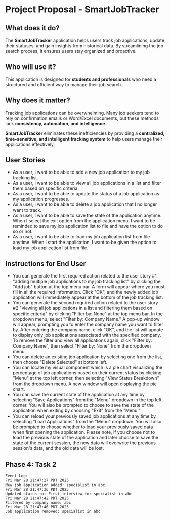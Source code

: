 # **Project Proposal - SmartJobTracker**

## **What does it do?**
The **SmartJobTracker** application helps users track job applications, update their statuses, and gain insights from historical data. By streamlining the job search process, it ensures users stay organized and proactive. 

## **Who will use it?**
This application is designed for **students and professionals** who need a structured and efficient way to manage their job search.  

## **Why does it matter?**
Tracking job applications can be overwhelming. Many job seekers tend to rely on confirmation emails or Word/Excel documents, but these methods lack **consistency, automation, and intelligence**. 

**SmartJobTracker** eliminates these inefficiencies by providing a **centralized, time-sensitive, and intelligent tracking system** to help users manage their applications effectively.  

## **User Stories**
- As a user, I want to be able to add a new job application to my job tracking list.  
- As a user, I want to be able to view all job applications in a list and filter them based on specific criteria.  
- As a user, I want to be able to update the status of a job application as my application progresses.  
- As a user, I want to be able to delete a job application that I no longer want to track. 
- As a user, I want to be able to save the state of the application anytime. When I select the exit option from the application menu, I want to be reminded to save my job application list to file and have the option to do so or not. 
- As a user, I want to be able to load my job application list from file anytime. When I start the application, I want to be given the option to load my job application list from file. 

## **Instructions for End User**
- You can generate the first required action related to the user story #1 "adding multiple job applications to my job tracking list" by clicking the "Add job" button at the top menu bar. A form will appear where you must fill in all the required information. Click "OK", and the newly added job application will immediately appear at the bottom of the job tracking list. 
- You can generate the second required action related to the user story #2 "viewing all job applications in a list and filtering them based on 
specific criteria" by clicking "Filter by: None" at the top menu bar. In the dropdown menu, select "Filter by: Company Name." A pop-up window will appear, prompting you to enter the company name you want to filter by. After entering the company name, click "OK", and the list will update to display only job applications associated with the specified company. To remove the filter and view all applications again, click "Filter by: Company Name", then select "Filter by: None" from the dropdown menu.
- You can delete an existing job application by selecting one from the list, then choose "Delete Selected" at bottom left. 
- You can locate my visual component which is a pie chart visualizing the percentage of job applications based on their current status by clicking "Menu" at the top left corner, then selecting "View Status Breakdown" from the dropdown menu. A new window will open displaying the pie chart. 
- You can save the current state of the application at any time by selecting "Save Applications" from the "Menu" dropdown in the top left corner. You will also be prompted to choose to save the state of the application when exiting by choosing "Exit" from the "Menu."
- You can reload your previously saved job applications at any time by selecting "Load Applications" from the "Menu" dropdown. You will also be prompted to choose whether to load your previously saved data when first opening the application. Please note, if you choose not to load the previous state of the application and later choose to save the state of the current session, the new data will overwrite the previous session's data, and the old data will be lost. 

## **Phase 4: Task 2**
```
Event Log:
Fri Mar 28 21:47:27 PDT 2025 
New job application added: specialist in abc
Fri Mar 28 21:47:36 PDT 2025
Updated status to: First_interview for specialist in abc
Fri Mar 28 21:47:42 PDT 2025
Filtered by company name: abc
Fri Mar 28 21:47:46 PDT 2025
Job application removed: specialist in abc
```